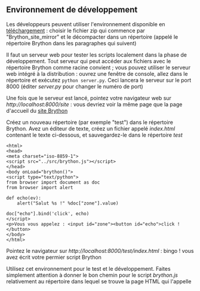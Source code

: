 Environnement de développement
------------------------------

Les développeurs peuvent utiliser l'environnement disponible en  [téléchargement](https://github.com/brython-dev/brython/releases) : choisir le fichier zip qui commence par "Brython\_site\_mirror" et le décompacter dans un répertoire (appelé le répertoire Brython dans les paragraphes qui suivent)

Il faut un serveur web pour tester les scripts localement dans la phase de développement. Tout serveur qui peut accéder aux fichiers avec le répertoire Brython comme racine convient ; vous pouvez utiliser le serveur web intégré à la distribution : ouvrez une fenêtre de console, allez dans le répertoire et exécutez `python server.py`. Ceci lancera le serveur sur le port 8000 (éditer _server.py_ pour changer le numéro de port)

Une fois que le serveur est lancé, pointez votre navigateur web sur _http://localhost:8000/site_ : vous devriez voir la même page que la page d'accueil du [site Brython](http://www.brython.info)

Créez un nouveau répertoire (par exemple "test") dans le répertoire Brython. Avez un éditeur de texte, créez un fichier appelé _index.html_ contenant le texte ci-dessous, et sauvegardez-le dans le répertoire _test_

    <html>
    <head>
    <meta charset="iso-8859-1">
    <script src="../src/brython.js"></script>
    </head>
    <body onLoad="brython()">
    <script type="text/python">
    from browser import document as doc
    from browser import alert
    
    def echo(ev):
        alert("Salut %s !" %doc["zone"].value)
    
    doc["echo"].bind('click', echo)
    </script>
    <p>Vous vous appelez : <input id="zone"><button id="echo">click !</button>
    </body>
    </html>


Pointez le navigateur sur _http://localhost:8000/test/index.html_ : bingo ! vous avez écrit votre permier script Brython

Utilisez cet environnement pour le test et le développement. Faites simplement attention à donner le bon chemin pour le script _brython.js_ relativement au répertoire dans lequel se trouve la page HTML qui l'appelle


